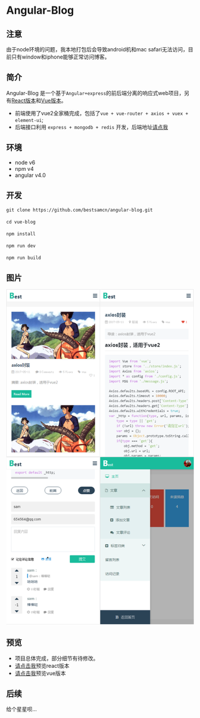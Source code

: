 # Angular-Blog

## 注意
由于node环境的问题，我本地打包后会导致android机和mac safari无法访问，目前只有window和iphone能够正常访问博客。

## 简介
Angular-Blog 是一个基于``Angular+express``的前后端分离的响应式web项目，另有[React版本](https://github.com/bestsamcn/react-blog)和[Vue版本](https://github.com/bestsamcn/react-blog)。
- 前端使用了vue2全家桶完成，包括了``vue + vue-router + axios + vuex + element-ui``;
- 后端接口利用 ``express + mongodb + redis`` 开发，后端地址[请点我](https://github.com/bestsamcn/node-blog)

## 环境
- node v6
- npm  v4
- angular  v4.0

## 开发
```
git clone https://github.com/bestsamcn/angular-blog.git

cd vue-blog

npm install

npm run dev

npm run build
```
## 图片
![piture](https://github.com/bestsamcn/vue-blog/blob/master/picture/%E6%9C%AA%E6%A0%87%E9%A2%98-1.png)

## 预览
- 项目总体完成，部分细节有待修改。
- [请点击我](http://react.bestsamcn.me/)预览react版本
- [请点击我](http://blog.bestsamcn.me/)预览vue版本



## 后续
给个星星呗...